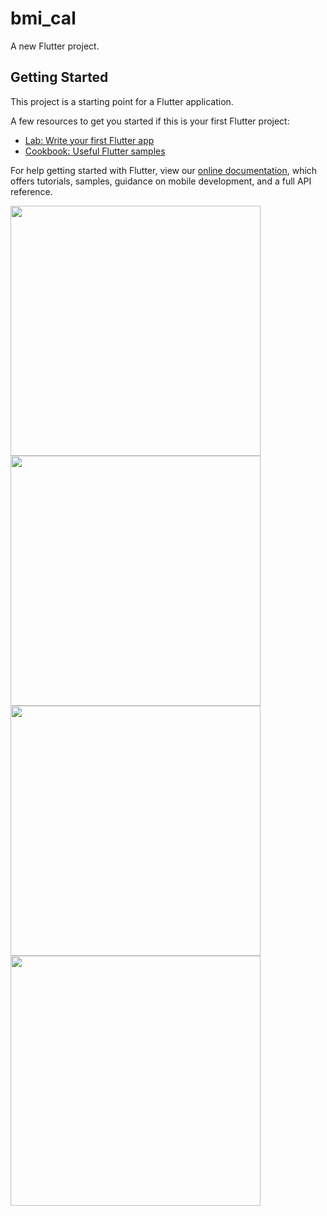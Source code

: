 # bmi_cal

A new Flutter project.

## Getting Started

This project is a starting point for a Flutter application.

A few resources to get you started if this is your first Flutter project:

- [Lab: Write your first Flutter app](https://flutter.dev/docs/get-started/codelab)
- [Cookbook: Useful Flutter samples](https://flutter.dev/docs/cookbook)

For help getting started with Flutter, view our
[online documentation](https://flutter.dev/docs), which offers tutorials,
samples, guidance on mobile development, and a full API reference.


  
<img src = "https://user-images.githubusercontent.com/96068124/172027743-1d90f5c2-6477-43a5-b275-51363250ffd4.png" width=400 heigth=400 >

<img src ="https://user-images.githubusercontent.com/96068124/172028250-fbe08491-e47b-40b9-9c55-fe41b95b24bc.png" width=400 heigth=400 >

<img src ="https://user-images.githubusercontent.com/96068124/172028258-b4a5b750-7f9c-4510-800f-6509ea872a90.png" width=400 heigth=400 >

<img src ="https://user-images.githubusercontent.com/96068124/172028260-e9ccce6d-d090-4297-8f48-96a0309a6ce5.png" width=400 heigth=400 >

